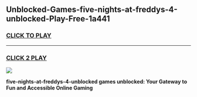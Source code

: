 
## Unblocked-Games-five-nights-at-freddys-4-unblocked-Play-Free-1a441
<h3>
<a href="https://premium76.site?title=five-nights-at-freddys-4-unblocked&ref=20M">CLICK TO PLAY</a></h3>
<hr>

<h3>
<a href="https://premium76.site?title=five-nights-at-freddys-4-unblocked&ref=20M">CLICK 2 PLAY</a>
  
</h3>

<a href="https://premium76.site?title=five-nights-at-freddys-4-unblocked&ref=19M"><img src="https://clearcache.store/games.png"></a>


**five-nights-at-freddys-4-unblocked games unblocked: Your Gateway to Fun and Accessible Online Gaming**
